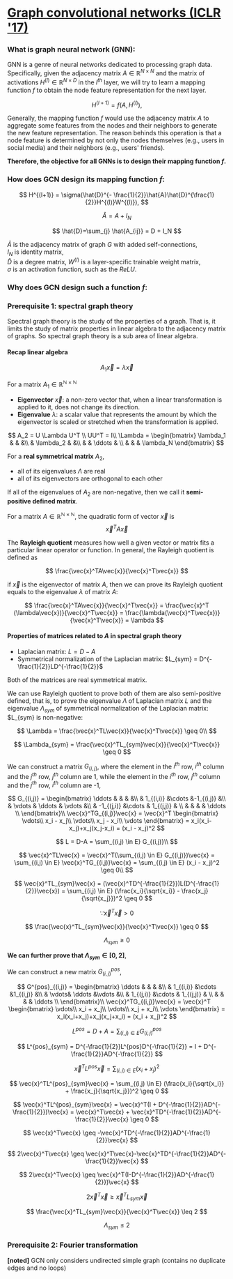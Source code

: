# [Graph convolutional networks (ICLR '17)](https://arxiv.org/pdf/1609.02907.pdf%EF%BC%89)

### What is graph neural network (GNN):
GNN is a genre of neural networks dedicated to processing graph data. Specifically, given the adjacency matrix $A \in \mathbb{R}^{N \times N}$ and the matrix of activations $H^{(l)} \in \mathbb{R}^{N \times D}$ in the $l^{th}$ layer, we will try to learn a mapping function $f$ to obtain the node feature representation for the next layer.

$$
H^{(l+1)} = f(A, H^{(l)}),
$$

Generally, the mapping function $f$ would use the adjacency matrix $A$ to aggregate some features from the nodes and their neighbors to generate the new feature representation. The reason behinds this operation is that a node feature is determined by not only the nodes themselves (e.g., users in social media) and their neighbors (e.g., users' friends).

**Therefore, the objective for all GNNs is to design their mapping function $f$.**

### How does GCN design its mapping function $f$:

$$
H^{(l+1)} = \sigma(\hat{D}^{- \frac{1}{2}}\hat{A}\hat{D}^{\frac{1}{2}}H^{(l)}W^{(l)}),
$$

$$
\hat{A}=A+I_N
$$

$$
\hat{D}=\sum_{j} \hat{A_{ij}} = D + I_N
$$

$\hat{A}$ is the adjacency matrix of graph $G$ with added self-connections,               
$I_N$ is identity matrix,                 
$\hat{D}$ is a degree matrix,
$W^{(l)}$ is a layer-specific trainable weight matrix,            
$\sigma$ is an activation function, such as the $ReLU$.

### Why does GCN design such a function $f$:

### Prerequisite 1: spectral graph theory
Spectral graph theory is the study of the properties of a graph. That is, it limits the study of matrix properties in linear algebra to the adjacency matrix of graphs. So spectral graph theory is a sub area of linear algebra.

#### Recap linear algebra

$$
A_1 \vec{x} = \lambda \vec{x}
$$

For a matrix $A_1 \in \mathbb{R^{N \times N}}$
- **Eigenvector** $\vec{x}$: a non-zero vector that, when a linear transformation is applied to it, does not change its direction. 
- **Eigenvalue** $\lambda$: a scalar value that represents the amount by which the eigenvector is scaled or stretched when the transformation is applied.

$$
A_2 = U \Lambda U^T \\
UU^T = I\\
\Lambda = 
\begin{bmatrix}
\lambda_1 & & &\\
& \lambda_2 & &\\
& & \ddots & \\
& & & \lambda_N
\end{bmatrix}
$$

For a **real symmetrical matrix** $A_2$, 
- all of its eigenvalues $\Lambda$ are real
- all of its eigenvectors are orthogonal to each other 

If all of the eigenvalues of $A_2$ are non-negative, then we call it **semi-positive defined matrix**.


For a matrix $A \in \mathbb{R^{N \times N}}$, the quadratic form of vector $\vec{x}$ is
$$
\vec{x}^TA\vec{x}
$$

The **Rayleigh quotient** measures how well a given vector or matrix fits a particular linear operator or function. In general, the Rayleigh quotient is defined as 

$$
\frac{\vec{x}^TA\vec{x}}{\vec{x}^T\vec{x}}
$$

if $\vec{x}$ is the eigenvector of matrix $A$, then we can prove its Rayleigh quotient equals to the eigenvalue $\lambda$ of matrix $A$:

$$
\frac{\vec{x}^TA\vec{x}}{\vec{x}^T\vec{x}} = 
\frac{\vec{x}^T (\lambda\vec{x})}{\vec{x}^T\vec{x}} = 
\frac{\lambda(\vec{x}^T\vec{x})}{\vec{x}^T\vec{x}} =
\lambda
$$

#### Properties of matrices related to $A$ in spectral graph theory

- Laplacian matrix: $L = D-A$
- Symmetrical normalization of the Laplacian matrix: $L_{sym} = D^{-\frac{1}{2}}LD^{-\frac{1}{2}}$

Both of the matrices are real symmetrical matrix.

We can use Rayleigh quotient to prove both of them are also semi-positive defined, that is, to prove the eigenvalue $\Lambda$ of Laplacian matrix $L$ and the eigenvalue $\Lambda_{sym}$ of symmetrical normalization of the Laplacian matrix: $L_{sym} is non-negative:

$$
\Lambda = \frac{\vec{x}^TL\vec{x}}{\vec{x}^T\vec{x}} \geq 0\\
$$

$$
\Lambda_{sym} = \frac{\vec{x}^TL_{sym}\vec{x}}{\vec{x}^T\vec{x}} \geq 0
$$

We can construct a matrix $G_{(i,j)}$, where the element in the $i^{th}$ row, $i^{th}$ column and the $j^{th}$ row, $j^{th}$ column are 1, while the element in the $i^{th}$ row, $j^{th}$ column and the $j^{th}$ row, $i^{th}$ column are -1,

$$
G_{(i,j)} = 
\begin{bmatrix}
\ddots & & & &\\
& 1_{(i,i)} &\cdots &-1_{(i,j)} &\\
& \vdots & \ddots & \vdots &\\
& -1_{(j,i)} &\cdots & 1_{(j,j)} & \\
& & & & \ddots \\
\end{bmatrix}\\
\vec{x}^TG_{(i,j)}\vec{x} = \vec{x}^T \begin{bmatrix}
\vdots\\
x_i - x_j\\
\vdots\\
x_j - x_i\\
\vdots
\end{bmatrix} = x_i(x_i-x_j)+x_j(x_j-x_i) = (x_i - x_j)^2
$$ 

$$
L = D-A = \sum_{(i,j) \in E} G_{(i,j)}\\
$$

$$
\vec{x}^TL\vec{x} = \vec{x}^T(\sum_{(i,j) \in E} G_{(i,j)})\vec{x} = \sum_{(i,j) \in E} \vec{x}^TG_{(i,j)}\vec{x} = \sum_{(i,j) \in E} (x_i - x_j)^2 \geq 0\\
$$

$$
\vec{x}^TL_{sym}\vec{x} = (\vec{x}^TD^{-\frac{1}{2}})L(D^{-\frac{1}{2}}\vec{x}) = \sum_{(i,j) \in E} (\frac{x_i}{\sqrt{x_i}} - \frac{x_j}{\sqrt{x_j}})^2 \geq 0
$$

$$
\because \vec{x}^T\vec{x} > 0
$$

$$
\frac{\vec{x}^TL_{sym}\vec{x}}{\vec{x}^T\vec{x}} \geq 0
$$

$$
\Lambda_{sym} \geq 0
$$

**We can further prove that $\Lambda_{sym} \in [0,2]$**,

We can construct a new matrix $G^{pos}_{(i,j)}$,

$$
G^{pos}_{(i,j)} = 
\begin{bmatrix}
\ddots & & & &\\
& 1_{(i,i)} &\cdots &1_{(i,j)} &\\
& \vdots& \ddots &\vdots &\\
& 1_{(j,i)} &\cdots & 1_{(j,j)} & \\
& & & & \ddots \\
\end{bmatrix}\\
\vec{x}^TG_{(i,j)}\vec{x} = \vec{x}^T \begin{bmatrix}
\vdots\\
x_i + x_j\\
\vdots\\
x_j + x_i\\
\vdots
\end{bmatrix} = x_i(x_i+x_j)+x_j(x_j+x_i) = (x_i + x_j)^2
$$ 

$$
L^{pos} = D+A = \sum_{(i,j) \in E} G^{pos}_{(i,j)}
$$

$$
L^{pos}_{sym} = D^{-\frac{1}{2}}L^{pos}D^{-\frac{1}{2}} = I + D^{-\frac{1}{2}}AD^{-\frac{1}{2}}
$$

$$
\vec{x}^TL^{pos}\vec{x} = \sum_{(i,j) \in E} (x_i + x_j)^2
$$

$$
\vec{x}^TL^{pos}_{sym}\vec{x} = \sum_{(i,j) \in E} (\frac{x_i}{\sqrt{x_i}} + \frac{x_j}{\sqrt{x_j}})^2 \geq 0
$$

$$
\vec{x}^TL^{pos}_{sym}\vec{x} = \vec{x}^T(I + D^{-\frac{1}{2}}AD^{-\frac{1}{2}})\vec{x}
= \vec{x}^T\vec{x} + \vec{x}^TD^{-\frac{1}{2}}AD^{-\frac{1}{2}}\vec{x} \geq 0 
$$

$$
\vec{x}^T\vec{x} \geq -\vec{x}^TD^{-\frac{1}{2}}AD^{-\frac{1}{2}}\vec{x}
$$

$$
2\vec{x}^T\vec{x} \geq \vec{x}^T\vec{x}-\vec{x}^TD^{-\frac{1}{2}}AD^{-\frac{1}{2}}\vec{x}
$$

$$
2\vec{x}^T\vec{x} \geq \vec{x}^T(I-D^{-\frac{1}{2}}AD^{-\frac{1}{2}})\vec{x}
$$

$$
2\vec{x}^T\vec{x} \geq \vec{x}^TL_{sym}\vec{x}
$$

$$
\frac{\vec{x}^TL_{sym}\vec{x}}{\vec{x}^T\vec{x}} \leq 2
$$

$$
\Lambda_{sym} \leq 2
$$


### Prerequisite 2: Fourier transformation

**[noted]** GCN only considers undirected simple graph (contains no duplicate edges and no loops)
